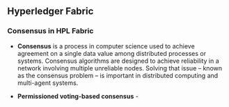 ## Hyperledger Fabric 

### Consensus in HPL Fabric

- __Consensus__ is a process in computer science used to achieve agreement on a single data value among distributed processes or systems. Consensus algorithms are designed to achieve reliability in a network involving multiple unreliable nodes. Solving that issue – known as the consensus problem – is important in distributed computing and multi-agent systems.

- __Permissioned voting-based consensus__ - 

